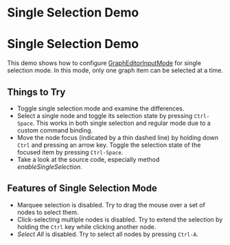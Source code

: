<!--
 //////////////////////////////////////////////////////////////////////////////
 // @license
 // This file is part of yFiles for HTML 2.6.0.4.
 // Use is subject to license terms.
 //
 // Copyright (c) 2000-2024 by yWorks GmbH, Vor dem Kreuzberg 28,
 // 72070 Tuebingen, Germany. All rights reserved.
 //
 //////////////////////////////////////////////////////////////////////////////
-->
# Single Selection Demo

# Single Selection Demo

This demo shows how to configure [GraphEditorInputMode](https://docs.yworks.com/yfileshtml/#/api/GraphEditorInputMode) for single selection mode. In this mode, only one graph item can be selected at a time.

## Things to Try

- Toggle single selection mode and examine the differences.
- Select a single node and toggle its selection state by pressing `Ctrl-Space`. This works in both single selection and regular mode due to a custom command binding.
- Move the node focus (indicated by a thin dashed line) by holding down `Ctrl` and pressing an arrow key. Toggle the selection state of the focused item by pressing `Ctrl-Space`.
- Take a look at the source code, especially method _enableSingleSelection_.

## Features of Single Selection Mode

- Marquee selection is disabled. Try to drag the mouse over a set of nodes to select them.
- Click-selecting multiple nodes is disabled. Try to extend the selection by holding the `Ctrl` key while clicking another node.
- _Select All_ is disabled. Try to select all nodes by pressing `Ctrl-A`.
